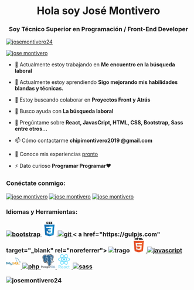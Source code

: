 <h1 align="center">Hola soy José Montivero</h1>
<h3 align="center">Soy Técnico Superior en Programación / Front-End Developer</h3>

<p align="left"> <a href= "https://github.com/ryo-ma/github-profile-trofeo"><img src="https://github-profile-trofeo.vercel.app/?username=josemontivero24" alt="josemontivero24" / ></a> </p>

<p align="left"> <a href="https://twitter.com/jose montivero" target="blank"><img src="https://img. shields.io/twitter/follow/jose montivero?logo=twitter&style=for-the-badge" alt="jose montivero" /></a> </p>

- 🔭 Actualmente estoy trabajando en **Me encuentro en la búsqueda laboral**

- 🌱 Actualmente estoy aprendiendo **Sigo mejorando mis habilidades blandas y técnicas.**

- 👯 Estoy buscando colaborar en **Proyectos Front y Atrás**

- 🤝 Busco ayuda con **La búsqueda laboral**

- 💬 Pregúntame sobre **React, JavasCript, HTML, CSS, Bootstrap, Sass entre otros...**

- 📫 Cómo contactarme **chipimontivero2019 @gmail.com**

- 📄 Conoce mis experiencias [pronto](pronto)

- ⚡ Dato curioso **Programar Programar❤**

<h3 align="left">Conéctate conmigo:</h3>
<p align=" left">
<a href="https://twitter.com/jose montivero" target="blank"><img align="center" src="https://raw.githubusercontent.com/rahuldkjain/github-profile -readme-generator/master/src/images/icons/Social/twitter.svg" alt="jose montivero" height="30" width="40" /></a>
<a href="https://linkedin.com/in/jose montivero" target="blank"><img align="center" src="https://raw.githubusercontent.com/rahuldkjain/github-profile- readme-generator/master/src/images/icons/Social/linked-in-alt.svg" alt="jose montivero" height="30" width="40" /></a>
<a href="https ://fb.com/jose montivero" target="blank"><img align="center" src="https://raw.githubusercontent.com/rahuldkjain/github-profile-readme-generator/master/src/ images/icons/Social/facebook.svg" alt="jose montivero" height="30" width="40" /></a>
</p>

<h3 align="left">Idiomas y Herramientas:</ h3>
<p align="left"> <a href="https://getbootstrap.com" target="_blank" rel="noreferrer"> <img src="https://raw.githubusercontent.com/devicons/devicon /master/icons/bootstrap/bootstrap-plain-wordmark.svg" alt="bootstrap" width="40" height="40"/> </a> <a href="https://www.w3schools.com /css/" target="_blank" rel="noreferrer"> <img src="https://raw.githubusercontent.com/devicons/devicon/master/icons/css3/css3-original-wordmark.svg" alt= "css3" width="40" height="40"/> </a> <a href="https://git-scm.com/" target="_blank" rel="noreferrer"> <img src="https://www.vectorlogo.zone/logos/git-scm/git-scm-icon.svg" alt="git" width="40" height="40"/> </a> < a href="https://gulpjs.com" target="_blank" rel="noreferrer"> <img src="https://raw.githubusercontent.com/devicons/devicon/master/icons/gulp/gulp- simple.svg" alt="trago" width="40" height="40"/> </a> <a href="https://www.w3.org/html/" target="_blank" rel= "noreferrer"> <img src="https://raw.githubusercontent.com/devicons/devicon/master/icons/html5/html5-original-wordmark.svg" alt="html5" width="40" height=" 40"/> </a> <a href="https://developer.mozilla.org/en-US/docs/Web/JavaScript" target="_blank" rel="noreferrer"> <img src="https://raw.githubusercontent.com/ devicons/devicon/master/icons/javascript/javascript-original.svg" alt="javascript" width="40" height="40"/> </a> <a href="https://www.mysql. com/" target="_blank" rel="noreferrer"> <img src="https://raw.githubusercontent.com/devicons/devicon/master/icons/mysql/mysql-original-wordmark.svg" alt=" mysql" width="40" height="40"/> </a> <a href="https://www.php.net" target="_blank" rel="noreferrer"> <img src="https ://crudo.githubusercontent.com/devicons/devicon/master/icons/php/php-original.svg" alt="php" width="40" height="40"/> </a> <a href="https:// www.postgresql.org" target="_blank" rel="noreferrer"> <img src="https://raw.githubusercontent.com/devicons/devicon/master/icons/postgresql/postgresql-original-wordmark.svg" alt="postgresql" width="40" height="40"/> </a> <a href="https://reactjs.org/" target="_blank" rel="noreferrer"> <img src= "https://raw.githubusercontent.com/devicons/devicon/master/icons/react/react-original-wordmark.svg" alt="react" width="40" height="40"/> </a> <a href="https://sass-lang.com" target="_blank" rel="noreferrer"> <img src="https://raw.githubusercontent.com/devicons/devicon/master/ iconos/sass/sass-original.svg" alt="sass" width="40" height="40"/> </a> </p>

<p><img align="center" src="https://github-readme-stats.vercel.app/api/top-langs?username=josemontivero24&show_icons=true&locale=en&layout=compact" alt="josemontivero24" /> </p>
